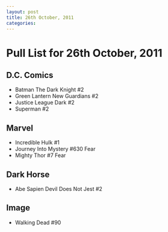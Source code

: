 ```yaml
---
layout: post
title: 26th October, 2011
categories:
---
```


# Pull List for 26th October, 2011

## D.C. Comics

* Batman The Dark Knight #2
* Green Lantern New Guardians #2
* Justice League Dark #2
* Superman #2

## Marvel

* Incredible Hulk #1
* Journey Into Mystery #630 Fear
* Mighty Thor #7 Fear

## Dark Horse

* Abe Sapien Devil Does Not Jest #2

## Image

* Walking Dead #90